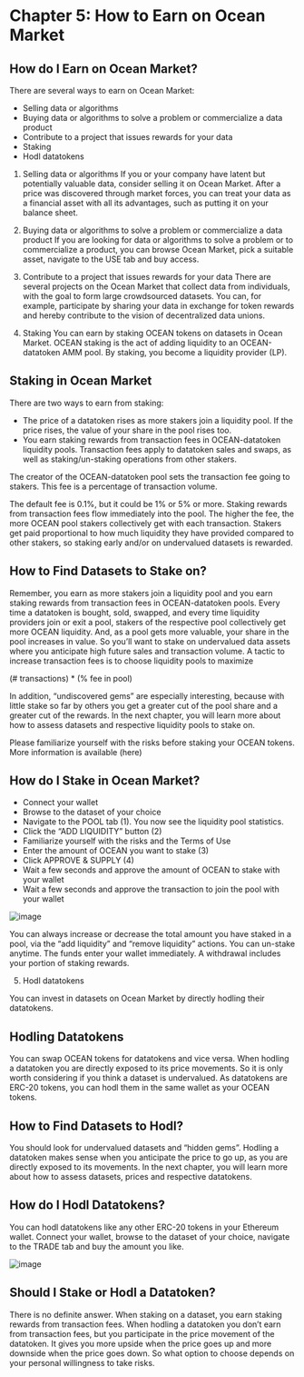 # Chapter 5: How to Earn on Ocean Market

## How do I Earn on Ocean Market?
There are several ways to earn on Ocean Market:

- Selling data or algorithms
- Buying data or algorithms to solve a problem or commercialize a data product
- Contribute to a project that issues rewards for your data
- Staking
- Hodl datatokens

1. Selling data or algorithms If you or your company have latent but potentially valuable data, consider selling it on Ocean Market.
After a price was discovered through market forces, you can treat your data as a financial asset with all its advantages, such as putting it on your balance sheet.

2. Buying data or algorithms to solve a problem or commercialize a data product If you are looking for data or algorithms to solve a problem
or to commercialize a product, you can browse Ocean Market, pick a suitable asset, navigate to the USE tab and buy access.

3. Contribute to a project that issues rewards for your data There are several projects on the Ocean Market that collect data from individuals,
with the goal to form large crowdsourced datasets. You can, for example, participate by sharing your data in exchange for token rewards and hereby
contribute to the vision of decentralized data unions.

4. Staking You can earn by staking OCEAN tokens on datasets in Ocean Market.
OCEAN staking is the act of adding liquidity to an OCEAN-datatoken AMM pool. By staking, you become a liquidity provider (LP).

## Staking in Ocean Market
There are two ways to earn from staking:

- The price of a datatoken rises as more stakers join a liquidity pool. If the price rises, the value of your share in the pool rises too.
- You earn staking rewards from transaction fees in OCEAN-datatoken liquidity pools. Transaction fees apply to datatoken sales and swaps,
as well as staking/un-staking operations from other stakers.

The creator of the OCEAN-datatoken pool sets the transaction fee going to stakers. This fee is a percentage of transaction volume.

The default fee is 0.1%, but it could be 1% or 5% or more. Staking rewards from transaction fees flow immediately into the pool.
The higher the fee, the more OCEAN pool stakers collectively get with each transaction. Stakers get paid proportional to how much
liquidity they have provided compared to other stakers, so staking early and/or on undervalued datasets is rewarded.

## How to Find Datasets to Stake on?
Remember, you earn as more stakers join a liquidity pool and you earn staking rewards from transaction fees in OCEAN-datatoken pools.
Every time a datatoken is bought, sold, swapped, and every time liquidity providers join or exit a pool, stakers of the respective pool collectively
get more OCEAN liquidity. And, as a pool gets more valuable, your share in the pool increases in value. So you’ll want to stake on undervalued data
assets where you anticipate high future sales and transaction volume. A tactic to increase transaction fees is to choose liquidity pools to maximize

(# transactions) * (% fee in pool)

In addition, “undiscovered gems” are especially interesting, because with little stake so far by others you get a greater cut of the pool share and a
greater cut of the rewards. In the next chapter, you will learn more about how to assess datasets and respective liquidity pools to stake on.

Please familiarize yourself with the risks before staking your OCEAN tokens. More information is available (here)

## How do I Stake in Ocean Market?
- Connect your wallet
- Browse to the dataset of your choice
- Navigate to the POOL tab (1). You now see the liquidity pool statistics.
- Click the “ADD LIQUIDITY” button (2)
- Familiarize yourself with the risks and the Terms of Use
- Enter the amount of OCEAN you want to stake (3)
- Click APPROVE & SUPPLY (4)
- Wait a few seconds and approve the amount of OCEAN to stake with your wallet
- Wait a few seconds and approve the transaction to join the pool with your wallet

![image](https://user-images.githubusercontent.com/110959584/196024687-233303e3-2308-4eb9-9e89-004adb0e81b3.png)

You can always increase or decrease the total amount you have staked in a pool, via the “add liquidity” and “remove liquidity” actions. You can un-stake anytime.
The funds enter your wallet immediately. A withdrawal includes your portion of staking rewards.

5. Hodl datatokens

You can invest in datasets on Ocean Market by directly hodling their datatokens.

## Hodling Datatokens
You can swap OCEAN tokens for datatokens and vice versa. When hodling a datatoken you are directly exposed to its price movements.
So it is only worth considering if you think a dataset is undervalued. As datatokens are ERC-20 tokens, you can hodl them in the same wallet as your OCEAN tokens.

## How to Find Datasets to Hodl?
You should look for undervalued datasets and “hidden gems”. Hodling a datatoken makes sense when you anticipate the price to go up,
as you are directly exposed to its movements. In the next chapter, you will learn more about how to assess datasets, prices and respective datatokens.

## How do I Hodl Datatokens?
You can hodl datatokens like any other ERC-20 tokens in your Ethereum wallet. Connect your wallet, browse to the dataset of your choice, navigate to the
TRADE tab and buy the amount you like.

![image](https://user-images.githubusercontent.com/110959584/196024862-886b92e6-a1ac-4734-ab04-3e7e59a89093.png)

## Should I Stake or Hodl a Datatoken?
There is no definite answer. When staking on a dataset, you earn staking rewards from transaction fees. When hodling a datatoken you don’t earn
from transaction fees, but you participate in the price movement of the datatoken. It gives you more upside when the price goes up and more downside when
the price goes down. So what option to choose depends on your personal willingness to take risks.
